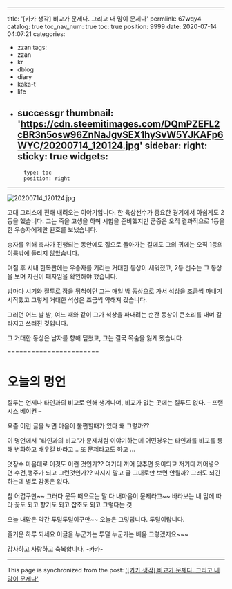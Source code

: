 
---
title: '[카카 생각] 비교가 문제다. 그리고 내 맘이 문제다'
permlink: 67wqy4
catalog: true
toc_nav_num: true
toc: true
position: 9999
date: 2020-07-14 04:07:21
categories:
- zzan
tags:
- zzan
- kr
- dblog
- diary
- kaka-t
- life
- successgr
thumbnail: 'https://cdn.steemitimages.com/DQmPZEFL2cBR3n5osw96ZnNaJgvSEX1hySvW5YJKAFp6WYC/20200714_120124.jpg'
sidebar:
    right:
        sticky: true
widgets:
    -
        type: toc
        position: right
---


![20200714_120124.jpg](https://cdn.steemitimages.com/DQmPZEFL2cBR3n5osw96ZnNaJgvSEX1hySvW5YJKAFp6WYC/20200714_120124.jpg)





고대 그리스에 전해 내려오는 이야기입니다.
한 육상선수가 중요한 경기에서 아쉽게도 2등을 했습니다.
그는 죽을 고생을 하며 시합을 준비했지만
군중은 오직 결과적으로 1등을 한 우승자에게만
환호를 보냈습니다.


승자를 위해 축사가 진행되는 동안에도
집으로 돌아가는 길에도 그의 귀에는 오직 1등의
이름밖에 들리지 않았습니다.


며칠 후 시내 한복판에는 우승자를 기리는
거대한 동상이 세워졌고, 2등 선수는 그 동상을 보며
자신이 패자임을 확인해야 했습니다.


밤마다 시기와 질투로 잠을 뒤척이던 그는
매일 밤 동상으로 가서 석상을 조금씩
파내기 시작했고 그렇게 거대한 석상은
조금씩 약해져 갔습니다.


그러던 어느 날 밤, 여느 때와 같이
그가 석상을 파내려는 순간 동상이 큰소리를 내며
갈라지고 쓰러진 것입니다.


그 거대한 동상은 남자를 향해 덮쳤고,
그는 결국 목숨을 잃게 됐습니다.


=======================


# 오늘의 명언
질투는 언제나 타인과의 비교로 인해 생겨나며,
비교가 없는 곳에는 질투도 없다.
– 프랜시스 베이컨 –


요즘  이런 글을 보면  마음이 불편할때가 있다
왜 그렇까?? 


이 명언에서 "타인과의 비교"가 문제처럼 
이야기하는데  어떤경우는 타인과를 비교를 통해
변화하고 배우길 바라고 ..  또 문제라고도 하고 ...


엿장수 마음대로 이것도 이런 것인가?? 
여기다 끼어 맞추면  옷이되고 저기다 끼어넣으면
수건,행주가 되고 그런것인가?? 
따지지 말고 글 그대로만 보면 안될까? 
그래도 되긴 하는데 별로 감동은 없다. 


참 어렵구만~~
그러다 문득 떠오르는 말
다 내마음이  문제라고~~ 
바라보는 내 맘에 따라 꽃도 되고 
향기도 되고 잡초도 되고 그렇다는 것


오늘 내맘은 약간 투덜투덜이구만~~
오늘은 그렇답니다. 투덜이랍니다.


즐거운 하루 되세요
이글을 누군가는 투덜 누군가는 배움
그렇겠지요~~~

감사하고 사랑하고 축복합니다. -카카-

- - -

This page is synchronized from the post: ['[카카 생각] 비교가 문제다. 그리고 내 맘이 문제다'](https://steemit.com/@successgr/67wqy4)
